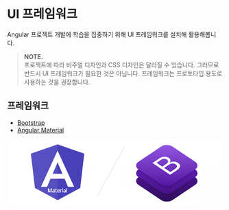 # UI 프레임워크

Angular 프로젝트 개발에 학습을 집중하기 위해 UI 프레임워크를 설치해 활용해봅니다.

> **NOTE.**  
>  프로젝트에 따라 비주얼 디자인과 CSS 디자인은 달라질 수 있습니다. 그러므로 반드시 UI 프레임워크가 필요한 것은 아닙니다. 프레임워크는 프로토타입 용도로 사용하는 것을 권장합니다.

## 프레임워크

* [Bootstrap](https://getbootstrap.com)
* [Angular Material](https://material.angular.io)

![Angular Material   /   Bootstrap ](../.gitbook/assets/ui-framework.jpg)




